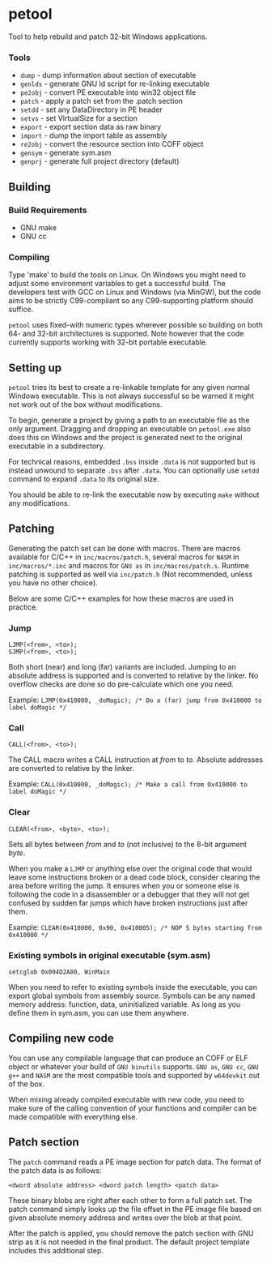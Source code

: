 petool
================================================================================

Tool to help rebuild and patch 32-bit Windows applications.

### Tools

 - `dump`   - dump information about section of executable
 - `genlds` - generate GNU ld script for re-linking executable
 - `pe2obj` - convert PE executable into win32 object file
 - `patch`  - apply a patch set from the .patch section
 - `setdd`  - set any DataDirectory in PE header
 - `setvs`  - set VirtualSize for a section
 - `export` - export section data as raw binary
 - `import` - dump the import table as assembly
 - `re2obj` - convert the resource section into COFF object
 - `gensym` - generate sym.asm
 - `genprj` - generate full project directory (default)

Building
--------------------------------------------------------------------------------

### Build Requirements

 - GNU make
 - GNU cc

### Compiling

Type 'make' to build the tools on Linux. On Windows you might need to adjust
some environment variables to get a successful build. The developers test with
GCC on Linux and Windows (via MinGW), but the code aims to be strictly
C99-compliant so any C99-supporting platform should suffice.

`petool` uses fixed-with numeric types wherever possible so building on both 64-
and 32-bit architectures is supported. Note however that the code currently
supports working with 32-bit portable executable.

Setting up
--------------------------------------------------------------------------------

`petool` tries its best to create a re-linkable template for any given normal
Windows executable. This is not always successful so be warned it might not 
work out of the box without modifications.

To begin, generate a project by giving a path to an executable file as the only
argument. Dragging and dropping an executable on `petool.exe` also does this
on Windows and the project is generated next to the original executable in a 
subdirectory.

For technical reasons, embedded `.bss` inside `.data` is not supported but is
instead unwound to separate `.bss` after `.data`. You can optionally use `setdd`
command to expand `.data` to its original size.

You should be able to re-link the executable now by executing `make` without any
modifications.

Patching
--------------------------------------------------------------------------------

Generating the patch set can be done with macros. There are macros available for 
C/C++ in `inc/macros/patch.h`, several macros for `NASM` in `inc/macros/*.inc` and
macros for `GNU as` in `inc/macros/patch.s`. Runtime patching is supported as well
via `inc/patch.h` (Not recommended, unless you have no other choice).

Below are some C/C++ examples for how these macros are used in practice.

### Jump

    LJMP(<from>, <to>);
    SJMP(<from>, <to>);

Both short (near) and long (far) variants are included. Jumping to an absolute
address is supported and is converted to relative by the linker. No overflow
checks are done so do pre-calculate which one you need.

Example: `LJMP(0x410000, _doMagic); /* Do a (far) jump from 0x410000 to label doMagic */`

### Call

    CALL(<from>, <to>);

The CALL macro writes a CALL instruction at _from_ to _to_. Absolute
addresses are converted to relative by the linker.

Example: `CALL(0x410000, _doMagic); /* Make a call from 0x410000 to label doMagic */`

### Clear

    CLEAR(<from>, <byte>, <to>);

Sets all bytes between _from_ and _to_ (not inclusive) to the 8-bit argument
_byte_.

When you make a `LJMP` or anything else over the original code that would
leave some instructions broken or a dead code block, consider clearing the area
before writing the jump. It ensures when you or someone else is following the
code in a disassembler or a debugger that they will not get confused by sudden
far jumps which have broken instructions just after them.

Example: `CLEAR(0x410000, 0x90, 0x410005); /* NOP 5 bytes starting from 0x410000 */`

### Existing symbols in original executable (sym.asm)

    setcglob 0x004D2A80, WinMain

When you need to refer to existing symbols inside the executable, you can export
global symbols from assembly source. Symbols can be any named memory address:
function, data, uninitialized variable. As long as you define them in sym.asm, 
you can use them anywhere.

Compiling new code
--------------------------------------------------------------------------------

You can use any compilable language that can produce an COFF or ELF object or
whatever your build of `GNU binutils` supports. `GNU as`, `GNU cc`, `GNU g++`
and `NASM` are the most compatible tools and supported by `w64devkit` out of the box.

When mixing already compiled executable with new code, you need to make sure of
the calling convention of your functions and compiler can be made compatible
with everything else.

Patch section
--------------------------------------------------------------------------------

The `patch` command reads a PE image section for patch data. The format of the
patch data is as follows:

    <dword absolute address> <dword patch length> <patch data>

These binary blobs are right after each other to form a full patch set. The
patch command simply looks up the file offset in the PE image file based on
given absolute memory address and writes over the blob at that point.

After the patch is applied, you should remove the patch section with GNU strip
as it is not needed in the final product. The default project template includes
this additional step.
